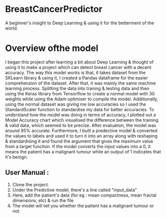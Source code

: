# BreastCancerPredictor
A beginner's insight to Deep Learning &amp; using it for the betterment of the world. 

# Overview ofthe model 

I began this project after learning a bit about Deep Learning & thought of using it to make a project which can detect breast cancer with a decent accuracy. 
The way this model works is that, it takes dataset from the SKLearn library & using it, I created a Pandas dataframe for the easier comprehension of the dataset. After that, it was mainly the same 
machine learning process. Splitting the data into traning & testing data and then using the Keras library from Tensorflow to create a normal model with 30 weights while using the Adam optimiser to compile the model. Additionally, using the normal dataset was giving me low accuracies so I used the StandardScaler function to standardise my data for better accuracies.  To understand how the model was doing in terms of accuracy, I plotted out a Model Accuracy chart which visualised the difference between the training & valid data, which seemed to be precise. After evaluation, the model was around 95% accurate. Furthermore, I built a predective model & converted the values to labels and used it to turn it into an array along with reshaping & standardising it and found the argument that gives the maximum value from a target function. If the model converts the input values into a 0, it means the patient has a malignant tumour while an output of 1 indicates that it's benign.

## User Manual :

 1. Clone the project.
 2. Under the Predictive model, there's a line called "input_data"
 3. Here, add the patient's data (for eg : mean compactness, mean fractal dimensions, etc) & run the file
 4. The model will tell you whether the patient has a malignant tumour or not.
